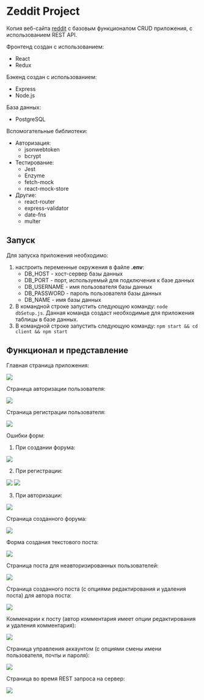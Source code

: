 # Zeddit Project

Копия веб-сайта [reddit](reddit.com) с базовым функционалом CRUD приложения, с использованием REST API.

Фронтенд создан с использованием:
- React
- Redux

Бэкенд создан с использованием:
- Express
- Node.js

База данных:
- PostgreSQL

Вспомогательные библиотеки:
- Авторизация:
  - jsonwebtoken
  - bcrypt
- Тестирование:
  - Jest
  - Enzyme
  - fetch-mock
  - react-mock-store
- Другие:
  - react-router
  - express-validator
  - date-fns
  - multer

## Запуск

Для запуска приложения необходимо:
1) настроить переменные окружения в файле **.env**:
   - DB_HOST - хост-сервер базы данных
   - DB_PORT - порт, используемый для подключения к базе данных
   - DB_USERNAME - имя пользователя базы данных
   - DB_PASSWORD - пароль пользователя базы данных
   - DB_NAME - имя базы данных
2) В командной строке запустить следующую команду: ```node dbSetup.js```. Данная команда создаст необходимые для приложения таблицы в базе данных.
3) В командной строке запустить следующую команду: ```npm start && cd client && npm start```

## Функционал и представление 

Главная страница приложения:

<img src="https://user-images.githubusercontent.com/52062811/88539006-ad135180-d010-11ea-9a6d-c6f781613471.png">

Страница авторизации пользователя:

<img src="https://user-images.githubusercontent.com/52062811/88539024-ba304080-d010-11ea-81ea-25be207619d1.png">

Страница регистрации пользователя:

<img src="https://user-images.githubusercontent.com/52062811/88527834-16d63000-cffe-11ea-947a-28ae2d25a169.png">

Ошибки форм:

1. При создании форума:

<img src="https://user-images.githubusercontent.com/52062811/88528235-a4198480-cffe-11ea-9b4e-c81926484355.png">

2. При регистрации:

<img src="https://user-images.githubusercontent.com/52062811/88528535-05d9ee80-cfff-11ea-88f3-9f891ceec25d.png">

<img src="https://user-images.githubusercontent.com/52062811/88528687-3ae64100-cfff-11ea-9c98-afcae48bc727.png">

3. При авторизации:

<img src="https://user-images.githubusercontent.com/52062811/88539102-e64bc180-d010-11ea-96d0-349e1c982390.png">

Страница созданного форума:

<img src="https://user-images.githubusercontent.com/52062811/88539123-f368b080-d010-11ea-94f4-1b355686f19c.png">

Форма создания текстового поста:

<img src="https://user-images.githubusercontent.com/52062811/88527115-2143fa00-cffd-11ea-8f6b-a36c33c807af.png">

Страница поста для неавторизированных пользователей:

<img src="https://user-images.githubusercontent.com/52062811/88527308-5ea88780-cffd-11ea-8eaa-715c058a70dd.png">

Страница созданного поста (с опциями редактирования и удаления поста) для автора поста:

<img src="https://user-images.githubusercontent.com/52062811/88527419-84ce2780-cffd-11ea-874f-7a9bf1218a43.png">

Комменарии к посту (автор комментария имеет опции редактирования и удаления комментария):

<img src="https://user-images.githubusercontent.com/52062811/88539262-388ce280-d011-11ea-8cb0-c9174fd19f00.png">

Страница управления аккаунтом (с опциями смены имени пользователя, почты и пароля):

<img src="https://user-images.githubusercontent.com/52062811/88527972-46853800-cffe-11ea-9362-ded8ab4e51ca.png">

Страница во время REST запроса на сервер:

<img src="https://user-images.githubusercontent.com/52062811/88527702-ed1d0900-cffd-11ea-905c-1e522518826c.png">
